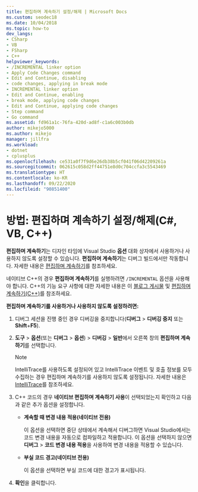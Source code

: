 ```yaml
---
title: 편집하며 계속하기 설정/해제 | Microsoft Docs
ms.custom: seodec18
ms.date: 10/04/2018
ms.topic: how-to
dev_langs:
- CSharp
- VB
- FSharp
- C++
helpviewer_keywords:
- /INCREMENTAL linker option
- Apply Code Changes command
- Edit and Continue, disabling
- code changes, applying in break mode
- INCREMENTAL linker option
- Edit and Continue, enabling
- break mode, applying code changes
- Edit and Continue, applying code changes
- Step command
- Go command
ms.assetid: fd961a1c-76fa-420d-ad8f-c1a6c003b0db
author: mikejo5000
ms.author: mikejo
manager: jillfra
ms.workload:
- dotnet
- cplusplus
ms.openlocfilehash: ce531a0f7f9d6e26db38b5cf041f06d42209261a
ms.sourcegitcommit: 062615c058d2ff44751e8d0c704ccfa3c5543469
ms.translationtype: HT
ms.contentlocale: ko-KR
ms.lasthandoff: 09/22/2020
ms.locfileid: "90851400"
---
```

# <a name="how-to-enable-and-disable-edit-and-continue-c-vb-c"></a>방법: 편집하며 계속하기 설정/해제(C#, VB, C++)

**편집하며 계속하기**는 디자인 타임에 Visual Studio **옵션** 대화 상자에서 사용하거나 사용하지 않도록 설정할 수 있습니다. **편집하며 계속하기**는 디버그 빌드에서만 작동합니다. 자세한 내용은 [편집하며 계속하기](../debugger/edit-and-continue.md)를 참조하세요.

네이티브 C++의 경우 **편집하며 계속하기**를 실행하려면 `/INCREMENTAL` 옵션을 사용해야 합니다. C++의 기능 요구 사항에 대한 자세한 내용은 이 [블로그 게시물](https://devblogs.microsoft.com/cppblog/c-edit-and-continue-in-visual-studio-2015-update-3/) 및 [편집하며 계속하기(C++)](../debugger/edit-and-continue-visual-cpp.md)를 참조하세요.

**편집하며 계속하기를 사용하거나 사용하지 않도록 설정하려면:**

1. 디버그 세션을 진행 중인 경우 디버깅을 중지합니다(**디버그** > **디버깅 중지** 또는 **Shift**+**F5**).

1. **도구** > **옵션**(또는 **디버그** > **옵션**) > **디버깅** > **일반**에서 오른쪽 창의 **편집하며 계속하기**를 선택합니다.

    > [!NOTE]
    > IntelliTrace를 사용하도록 설정되어 있고 IntelliTrace 이벤트 및 호출 정보를 모두 수집하는 경우 편집하며 계속하기를 사용하지 않도록 설정됩니다. 자세한 내용은 [IntelliTrace](../debugger/intellitrace.md)를 참조하세요.

1. C++ 코드의 경우 **네이티브 편집하며 계속하기 사용**이 선택되었는지 확인하고 다음과 같은 추가 옵션을 설정합니다.
    - **계속할 때 변경 내용 적용(네이티브 전용)**

      이 옵션을 선택하면 중단 상태에서 계속해서 디버그하면 Visual Studio에서는 코드 변경 내용을 자동으로 컴파일하고 적용합니다. 이 옵션을 선택하지 않으면 **디버그** > **코드 변경 내용 적용**을 사용하여 변경 내용을 적용할 수 있습니다.

    - **부실 코드 경고(네이티브 전용)**

      이 옵션을 선택하면 부실 코드에 대한 경고가 표시됩니다.

1. **확인**을 클릭합니다.
